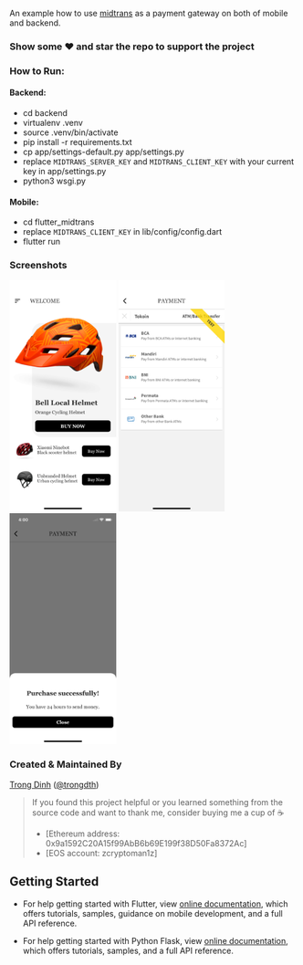 An example how to use [midtrans](https://midtrans.com/) as a payment gateway on both of mobile and backend.

### Show some :heart: and star the repo to support the project

### How to Run:

#### Backend:

- cd backend
- virtualenv .venv
- source .venv/bin/activate
- pip install -r requirements.txt
- cp app/settings-default.py app/settings.py
- replace `MIDTRANS_SERVER_KEY` and `MIDTRANS_CLIENT_KEY` with your current key in app/settings.py
- python3 wsgi.py

#### Mobile:

- cd flutter_midtrans
- replace `MIDTRANS_CLIENT_KEY` in lib/config/config.dart
- flutter run

### Screenshots

<img src="screenshots/screen_shot_1.png" height="405em" /> <img src="screenshots/screen_shot_2.png" height="405em" /> <img src="screenshots/screen_shot_3.png" height="405em" /> 

### Created & Maintained By

[Trong Dinh](https://github.com/trongdth) ([@trongdth](https://www.twitter.com/trongdth))

> If you found this project helpful or you learned something from the source code and want to thank me, consider buying me a cup of :coffee:
>
> * [Ethereum address: 0x9a1592C20A15f99AbB6b69E199f38D50Fa8372Ac]
> * [EOS account: zcryptoman1z]

## Getting Started

- For help getting started with Flutter, view [online documentation](https://flutter.dev/docs), which offers tutorials, 
samples, guidance on mobile development, and a full API reference.

- For help getting started with Python Flask, view [online documentation](https://github.com/pallets/flask), which offers tutorials, 
samples, and a full API reference.
